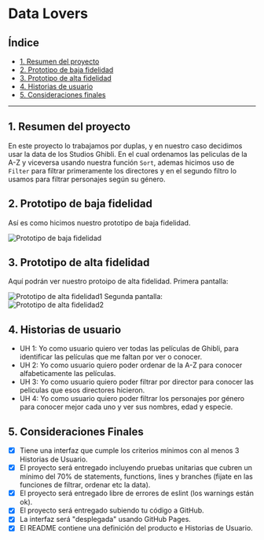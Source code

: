 # Data Lovers

## Índice

* [1. Resumen del proyecto](#1-resumen-del-proyecto)
* [2. Prototipo de baja fidelidad](#2-prototipo-de-baja-fidelidad)
* [3. Prototipo de alta fidelidad](#3-prototipo-de-alta-fidelidad)
* [4. Historias de usuario](#4-historias-de-usuario)
* [5. Consideraciones finales](#5-consideraciones-finales)


***


## 1. Resumen del proyecto

En este proyecto lo trabajamos por duplas, y en nuestro caso decidimos usar la data de los Studios Ghibli. En el cual ordenamos las peliculas de la A-Z y viceversa usando nuestra función `Sort`, ademas hicimos uso de `Filter` para filtrar primeramente los directores y en el segundo filtro lo usamos para filtrar personajes según su género.

## 2. Prototipo de baja fidelidad 

Así es como hicimos nuestro prototipo de baja fidelidad.

![Prototipo de baja fidelidad](https://github.com/paulhaconde94/DEV001-data-lovers/blob/main/Prototipo.png)

## 3. Prototipo de alta fidelidad 

Aquí podrán ver nuestro protoipo de alta fidelidad. Primera pantalla:

![Prototipo de alta fidelidad1](https://github.com/paulhaconde94/DEV001-data-lovers/blob/main/Pantalla%201.png)
Segunda pantalla:
![Prototipo de alta fidelidad2](https://github.com/paulhaconde94/DEV001-data-lovers/blob/main/Pantalla%202.png)

## 4. Historias de usuario 

* UH 1: Yo como usuario quiero ver todas las películas de Ghibli, para identificar las películas que me faltan por ver o conocer.
* UH 2: Yo como usuario quiero poder ordenar de la A-Z para conocer alfabeticamente las películas.
* UH 3: Yo como usuario quiero poder filtrar por director para conocer las peliculas que esos directores hicieron.
* UH 4: Yo como usuario quiero poder filtrar los personajes por género para conocer mejor cada uno y ver sus nombres, edad y especie.

## 5. Consideraciones Finales 

 * [x] Tiene una interfaz que cumple los criterios mínimos con al menos 3 Historias de Usuario.
 * [x] El proyecto será entregado incluyendo pruebas unitarias que cubren un mínimo del 70% de statements, functions, lines y branches (fijate en las funciones de filtrar, ordenar etc la data).
 * [x] El proyecto será entregado libre de errores de eslint (los warnings están ok).
 * [x] El proyecto será entregado subiendo tu código a GitHub.
 * [x] La interfaz será "desplegada" usando GitHub Pages.
 * [x] El README contiene una definición del producto e Historias de Usuario.
